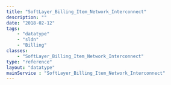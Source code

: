 ```yaml
---
title: "SoftLayer_Billing_Item_Network_Interconnect"
description: ""
date: "2018-02-12"
tags:
    - "datatype"
    - "sldn"
    - "Billing"
classes:
    - "SoftLayer_Billing_Item_Network_Interconnect"
type: "reference"
layout: "datatype"
mainService : "SoftLayer_Billing_Item_Network_Interconnect"
---
```


